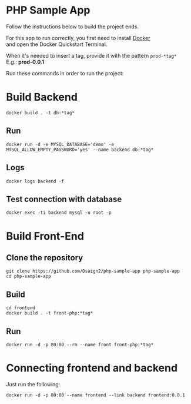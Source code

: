 # PHP Sample App

Follow the instructions below to build the project ends.

For this app to run correctly, you first need to install [Docker](https://www.docker.com/)<br>
and open the Docker Quickstart Terminal.

When it's needed to insert a tag, provide it with the pattern ```prod-*tag*```<br>
E.g.: **prod-0.0.1**<br>

Run these commands in order to run the project:

# Build Backend

```
docker build . -t db:*tag*
```

## Run

```
docker run -d -e MYSQL_DATABASE='demo' -e MYSQL_ALLOW_EMPTY_PASSWORD='yes' --name backend db:*tag*
```

## Logs

```
docker logs backend -f
```

## Test connection with database

```
docker exec -ti backend mysql -u root -p
```

# Build Front-End

## Clone the repository
```
git clone https://github.com/Dsaign2/php-sample-app php-sample-app
cd php-sample-app
```

## Build

```
cd frontend
docker build . -t front-php:*tag*
```

## Run
```
docker run -d -p 80:80 --rm --name front front-php:*tag*
```

# Connecting frontend and backend

Just run the following:

```
docker run -d -p 80:80 --name frontend --link backend frontend:0.0.1
```
